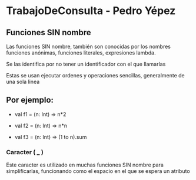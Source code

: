 # TrabajoDeConsulta - Pedro Yépez
## Funciones SIN nombre
Las funciones SIN nombre, también son conocidas por los nombres funciones anónimas, funciones literales, expresiones lambda.

Se las identifica por no tener un identificador con el que llamarlas

Estas se usan ejecutar ordenes y operaciones sencillas, generalmente de una sola linea

## Por ejemplo: 

- val f1 = (n: Int) => n*2

- val f2 = (n: Int) => n*n

- val f3 = (n: Int) => (1 to n).sum

### Caracter ( _ )
Este caracter es utilizado en muchas funciones SIN nombre para simplificarlas, funcionando como el espacio en el que se espera un atributo

